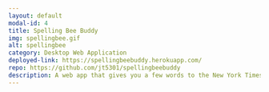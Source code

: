 ```yaml
---
layout: default
modal-id: 4
title: Spelling Bee Buddy
img: spellingbee.gif
alt: spellingbee
category: Desktop Web Application
deployed-link: https://spellingbeebuddy.herokuapp.com/
repo: https://github.com/jt5301/spellingbeebuddy
description: A web app that gives you a few words to the New York Times' daily Spelling Bee game. Made with React and vanilla CSS. The algorithms used to solve the anagram are also implemented in JavaScript.
---
```

